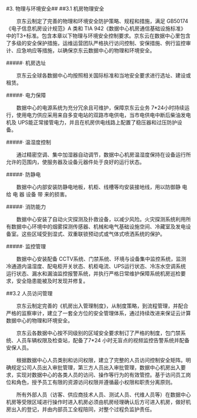 #3. 物理与环境安全##
##3.1 机房物理安全

&emsp;&emsp;京东云制定了完善的物理和环境安全防护策略、规程和措施，满足 GB50174《电子信息机房设计规范》A 类和 TIA 942《数据中心机房通信基础设施标准》中的T3+标准。包含本章以下物理与环境安全控制要求。京东云在数据中心里包含了多级的安全保护措施，运维运营团队严格执行访问控制、安保措施、例行监控审计、应急响应等措施，以确保京东云数据中心的物理和环境安全。

#####· 机房选址

&emsp;&emsp;京东云全球各数据中心均按照相关国际标准和当地安全要求进行选址、建设或租赁。

#####· 电力保障

&emsp;&emsp;数据中心的电源系统为充分冗余且可维护，保障京东云业务 7\*24小时持续运行，使用电力供应采用来自多变电站的双路市电供电，当市电供电中断后柴油发电机及 UPS能正常接管电力，并且在机房供电线路上配置了稳压器和过压防护设备。

#####· 温湿度控制

&emsp;&emsp;通过精密空调、集中加湿器自动调节，数据中心机房温湿度保持在设备运行所允许的范围内，使服务器及设备元器件处于良好的运行状态。

#####· 防静电

&emsp;&emsp;数据中心内部安装防静电地板，机柜、线槽等均安装接地线，用以防御静 电 给 电 器 设备 带 来的损害。

#####· 消防能力

&emsp;&emsp;数据中心安装了自动火灾探测及扑救设备，以减少风险。火灾探测系统利用所有数据中心环境中的烟雾探测传感器、机械和电气基础设施空间、冷藏室及发电设备室。这些区域受到湿式、双重联锁预动式或气体式喷洒系统的保护。

#####· 监控管理

&emsp;&emsp;数据中心安装配备 CCTV系统、门禁系统、环境与设备集中监控系统，监测冷通道内温湿度、配电柜开关状态、机柜电流、UPS运行状态、冷冻水空调系统运行状态、漏水和漏油监控报警系统，并执行严格日常维护保障系统机房巡检要求，安全隐患能被及时发现并修复。

##3.2 人员访问管理

&emsp;&emsp;京东云制定完善的《机房出入管理制度》，从制度策略，到流程管理，并配合严格的监察审计，建立了一套全方位的安全管理体系，通过持续改进来保证云计算数据中心的物理和环境安全。

&emsp;&emsp;京东云各数据中心按不同级别的区域安全要求制订了严格的制度，包门禁系统、人员车辆权限及检查站，配备了7\*24 小时无盲点的视频监控告警系统并配备安保人员。

&emsp;&emsp;根据数据中心人员类别和访问权限，建立了完整的人员访问控制安全矩阵。明确规定公司人员出入审批管理，第三方人员出入审批管理，数据中心机房出入要求，实现对数据中心的各类人员的访问、操作等行为的有效管控。基于访问员工岗位和角色，授予员工有限的资源访问权限并遵循最小权限和职责分离原则。

&emsp;&emsp;所有外部人员（访客、供应商技术人员、测试人员、代维人员等）在数据中心机房等受限区域进行操作时进入机房必须由机房经理确认后方可进入机房，做好机房出入的登记，并由内部员工全程陪同，对整个过程负监护责任。